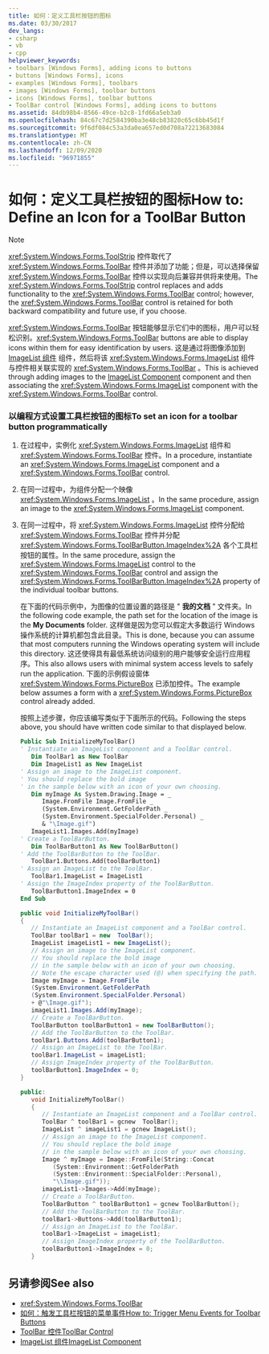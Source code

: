 ```yaml
---
title: 如何：定义工具栏按钮的图标
ms.date: 03/30/2017
dev_langs:
- csharp
- vb
- cpp
helpviewer_keywords:
- toolbars [Windows Forms], adding icons to buttons
- buttons [Windows Forms], icons
- examples [Windows Forms], toolbars
- images [Windows Forms], toolbar buttons
- icons [Windows Forms], toolbar buttons
- ToolBar control [Windows Forms], adding icons to buttons
ms.assetid: 84db98b4-8566-49ce-b2c8-1fd66a5eb3a0
ms.openlocfilehash: 84c67c7d2584390ba3e48cb83820c65c6bb45d1f
ms.sourcegitcommit: 9f6df084c53a3da0ea657ed0d708a72213683084
ms.translationtype: MT
ms.contentlocale: zh-CN
ms.lasthandoff: 12/09/2020
ms.locfileid: "96971855"
---
```

# <a name="how-to-define-an-icon-for-a-toolbar-button"></a><span data-ttu-id="48428-102">如何：定义工具栏按钮的图标</span><span class="sxs-lookup"><span data-stu-id="48428-102">How to: Define an Icon for a ToolBar Button</span></span>
> [!NOTE]
> <span data-ttu-id="48428-103"><xref:System.Windows.Forms.ToolStrip> 控件取代了 <xref:System.Windows.Forms.ToolBar> 控件并添加了功能；但是，可以选择保留 <xref:System.Windows.Forms.ToolBar> 控件以实现向后兼容并供将来使用。</span><span class="sxs-lookup"><span data-stu-id="48428-103">The <xref:System.Windows.Forms.ToolStrip> control replaces and adds functionality to the <xref:System.Windows.Forms.ToolBar> control; however, the <xref:System.Windows.Forms.ToolBar> control is retained for both backward compatibility and future use, if you choose.</span></span>  
  
 <span data-ttu-id="48428-104"><xref:System.Windows.Forms.ToolBar> 按钮能够显示它们中的图标，用户可以轻松识别。</span><span class="sxs-lookup"><span data-stu-id="48428-104"><xref:System.Windows.Forms.ToolBar> buttons are able to display icons within them for easy identification by users.</span></span> <span data-ttu-id="48428-105">这是通过将图像添加到 [ImageList 组件](imagelist-component-windows-forms.md) 组件，然后将该 <xref:System.Windows.Forms.ImageList> 组件与控件相关联实现的 <xref:System.Windows.Forms.ToolBar> 。</span><span class="sxs-lookup"><span data-stu-id="48428-105">This is achieved through adding images to the [ImageList Component](imagelist-component-windows-forms.md) component and then associating the <xref:System.Windows.Forms.ImageList> component with the <xref:System.Windows.Forms.ToolBar> control.</span></span>  
  
### <a name="to-set-an-icon-for-a-toolbar-button-programmatically"></a><span data-ttu-id="48428-106">以编程方式设置工具栏按钮的图标</span><span class="sxs-lookup"><span data-stu-id="48428-106">To set an icon for a toolbar button programmatically</span></span>  
  
1. <span data-ttu-id="48428-107">在过程中，实例化 <xref:System.Windows.Forms.ImageList> 组件和 <xref:System.Windows.Forms.ToolBar> 控件。</span><span class="sxs-lookup"><span data-stu-id="48428-107">In a procedure, instantiate an <xref:System.Windows.Forms.ImageList> component and a <xref:System.Windows.Forms.ToolBar> control.</span></span>  
  
2. <span data-ttu-id="48428-108">在同一过程中，为组件分配一个映像 <xref:System.Windows.Forms.ImageList> 。</span><span class="sxs-lookup"><span data-stu-id="48428-108">In the same procedure, assign an image to the <xref:System.Windows.Forms.ImageList> component.</span></span>  
  
3. <span data-ttu-id="48428-109">在同一过程中，将 <xref:System.Windows.Forms.ImageList> 控件分配给 <xref:System.Windows.Forms.ToolBar> 控件并分配 <xref:System.Windows.Forms.ToolBarButton.ImageIndex%2A> 各个工具栏按钮的属性。</span><span class="sxs-lookup"><span data-stu-id="48428-109">In the same procedure, assign the <xref:System.Windows.Forms.ImageList> control to the <xref:System.Windows.Forms.ToolBar> control and assign the <xref:System.Windows.Forms.ToolBarButton.ImageIndex%2A> property of the individual toolbar buttons.</span></span>  
  
     <span data-ttu-id="48428-110">在下面的代码示例中，为图像的位置设置的路径是 " **我的文档** " 文件夹。</span><span class="sxs-lookup"><span data-stu-id="48428-110">In the following code example, the path set for the location of the image is the **My Documents** folder.</span></span> <span data-ttu-id="48428-111">这样做是因为您可以假定大多数运行 Windows 操作系统的计算机都包含此目录。</span><span class="sxs-lookup"><span data-stu-id="48428-111">This is done, because you can assume that most computers running the Windows operating system will include this directory.</span></span> <span data-ttu-id="48428-112">这还使得具有最低系统访问级别的用户能够安全运行应用程序。</span><span class="sxs-lookup"><span data-stu-id="48428-112">This also allows users with minimal system access levels to safely run the application.</span></span> <span data-ttu-id="48428-113">下面的示例假设窗体 <xref:System.Windows.Forms.PictureBox> 已添加控件。</span><span class="sxs-lookup"><span data-stu-id="48428-113">The example below assumes a form with a <xref:System.Windows.Forms.PictureBox> control already added.</span></span>  
  
     <span data-ttu-id="48428-114">按照上述步骤，你应该编写类似于下面所示的代码。</span><span class="sxs-lookup"><span data-stu-id="48428-114">Following the steps above, you should have written code similar to that displayed below.</span></span>  
  
    ```vb  
    Public Sub InitializeMyToolBar()  
    ' Instantiate an ImageList component and a ToolBar control.  
       Dim ToolBar1 as New ToolBar  
       Dim ImageList1 as New ImageList  
    ' Assign an image to the ImageList component.  
    ' You should replace the bold image  
    ' in the sample below with an icon of your own choosing.  
       Dim myImage As System.Drawing.Image = _
          Image.FromFile Image.FromFile _  
          (System.Environment.GetFolderPath _  
          (System.Environment.SpecialFolder.Personal) _  
          & "\Image.gif")  
       ImageList1.Images.Add(myImage)  
    ' Create a ToolBarButton.  
       Dim ToolBarButton1 As New ToolBarButton()  
    ' Add the ToolBarButton to the ToolBar.  
       ToolBar1.Buttons.Add(toolBarButton1)  
    ' Assign an ImageList to the ToolBar.  
       ToolBar1.ImageList = ImageList1  
    ' Assign the ImageIndex property of the ToolBarButton.  
       ToolBarButton1.ImageIndex = 0  
    End Sub  
    ```  
  
    ```csharp  
    public void InitializeMyToolBar()  
    {  
       // Instantiate an ImageList component and a ToolBar control.  
       ToolBar toolBar1 = new  ToolBar();
       ImageList imageList1 = new ImageList();  
       // Assign an image to the ImageList component.  
       // You should replace the bold image
       // in the sample below with an icon of your own choosing.  
       // Note the escape character used (@) when specifying the path.  
       Image myImage = Image.FromFile  
       (System.Environment.GetFolderPath  
       (System.Environment.SpecialFolder.Personal)  
       + @"\Image.gif");  
       imageList1.Images.Add(myImage);  
       // Create a ToolBarButton.  
       ToolBarButton toolBarButton1 = new ToolBarButton();  
       // Add the ToolBarButton to the ToolBar.  
       toolBar1.Buttons.Add(toolBarButton1);  
       // Assign an ImageList to the ToolBar.  
       toolBar1.ImageList = imageList1;  
       // Assign ImageIndex property of the ToolBarButton.  
       toolBarButton1.ImageIndex = 0;  
    }  
    ```  
  
    ```cpp  
    public:  
       void InitializeMyToolBar()  
       {  
          // Instantiate an ImageList component and a ToolBar control.  
          ToolBar ^ toolBar1 = gcnew  ToolBar();
          ImageList ^ imageList1 = gcnew ImageList();  
          // Assign an image to the ImageList component.  
          // You should replace the bold image
          // in the sample below with an icon of your own choosing.  
          Image ^ myImage = Image::FromFile(String::Concat  
             (System::Environment::GetFolderPath  
             (System::Environment::SpecialFolder::Personal),  
             "\\Image.gif"));  
          imageList1->Images->Add(myImage);  
          // Create a ToolBarButton.  
          ToolBarButton ^ toolBarButton1 = gcnew ToolBarButton();  
          // Add the ToolBarButton to the ToolBar.  
          toolBar1->Buttons->Add(toolBarButton1);  
          // Assign an ImageList to the ToolBar.  
          toolBar1->ImageList = imageList1;  
          // Assign ImageIndex property of the ToolBarButton.  
          toolBarButton1->ImageIndex = 0;  
       }  
    ```  
  
## <a name="see-also"></a><span data-ttu-id="48428-115">另请参阅</span><span class="sxs-lookup"><span data-stu-id="48428-115">See also</span></span>

- <xref:System.Windows.Forms.ToolBar>
- [<span data-ttu-id="48428-116">如何：触发工具栏按钮的菜单事件</span><span class="sxs-lookup"><span data-stu-id="48428-116">How to: Trigger Menu Events for Toolbar Buttons</span></span>](how-to-trigger-menu-events-for-toolbar-buttons.md)
- [<span data-ttu-id="48428-117">ToolBar 控件</span><span class="sxs-lookup"><span data-stu-id="48428-117">ToolBar Control</span></span>](toolbar-control-windows-forms.md)
- [<span data-ttu-id="48428-118">ImageList 组件</span><span class="sxs-lookup"><span data-stu-id="48428-118">ImageList Component</span></span>](imagelist-component-windows-forms.md)
